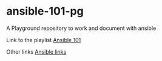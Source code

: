 # ansible-101-pg

A Playground repository to work and document with ansible

Link to the playlist [Ansible 101](https://www.youtube.com/playlist?list=PL2_OBreMn7FqZkvMYt6ATmgC0KAGGJNAN)

Other links [Ansible links](https://github.com/Sala-Khaliff-Jr/DevOps/blob/master/notes/ansible/ansible.md)